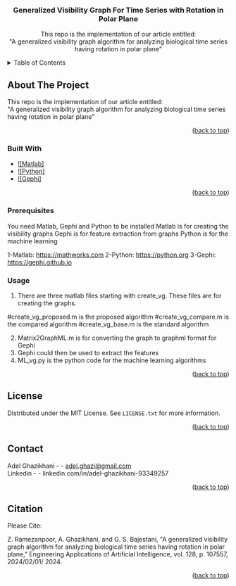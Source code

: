 <!-- Improved compatibility of back to top link: See: https://github.com/othneildrew/Best-README-Template/pull/73 -->
<a name="readme-top"></a>
<!--
*** Thanks for checking out the Best-README-Template. If you have a suggestion
*** that would make this better, please fork the repo and create a pull request
*** or simply open an issue with the tag "enhancement".
*** Don't forget to give the project a star!
*** Thanks again! Now go create something AMAZING! :D
-->



<!-- PROJECT SHIELDS -->
<!--
*** I'm using markdown "reference style" links for readability.
*** Reference links are enclosed in brackets [ ] instead of parentheses ( ).
*** See the bottom of this document for the declaration of the reference variables
*** for contributors-url, forks-url, etc. This is an optional, concise syntax you may use.
*** https://www.markdownguide.org/basic-syntax/#reference-style-links
-->


<!-- PROJECT LOGO -->
<br />
<div align="center">


<h3 align="center">Generalized Visibility Graph For Time Series with Rotation in Polar Plane</h3>

  <p align="center">
    This repo is the implementation of our article entitled:
    <br />
    "A generalized visibility graph algorithm for analyzing biological time series having rotation in polar plane"
    
  </p>
</div>



<!-- TABLE OF CONTENTS -->
<details>
  <summary>Table of Contents</summary>
  <ol>
    <li>
      <a href="#about-the-project">About The Project</a>
      <ul>
        <li><a href="#built-with">Built With</a></li>
      </ul>
    </li>
    <li>
      <a href="#getting-started">Getting Started</a>
      <ul>
        <li><a href="#prerequisites">Prerequisites</a></li>
        <li><a href="#installation">Installation</a></li>
      </ul>
    </li>
    <li><a href="#usage">Usage</a></li>
    <li><a href="#roadmap">Roadmap</a></li>
    <li><a href="#license">License</a></li>
    <li><a href="#contact">Contact</a></li>
    <li><a href="#citation">Citation</a></li>
  </ol>
</details>



<!-- ABOUT THE PROJECT -->
## About The Project

<p align="left">    
    This repo is the implementation of our article entitled:
    <br />
    "A generalized visibility graph algorithm for analyzing biological time series having rotation in polar plane"
</p>

<p align="right">(<a href="#readme-top">back to top</a>)</p>



### Built With

* [![Matlab]][Matlab-url]
* [![Python]][Python-url]
* [![Gephi]][Gephi-url]


<p align="right">(<a href="#readme-top">back to top</a>)</p>



<!-- GETTING STARTED -->

### Prerequisites

You need Matlab, Gephi and Python to be installed
Matlab is for creating the visibility graphs
Gephi is for feature extraction from graphs
Python is for the machine learning

1-Matlab: https://mathworks.com
2-Python: https://python.org
3-Gephi: https://gephi.github.io

### Usage

1. There are three matlab files starting with create_vg. These files are for creating the graphs.

#create_vg_proposed.m is the proposed algorithm
#create_vg_compare.m is the compared algorithm
#create_vg_base.m is the standard algorithm

2. Matrix2GraphML.m is for converting the graph to graphml format for Gephi
3. Gephi could then be used to extract the features
4. ML_vg.py is the python code for the machine learning algorithms

<p align="right">(<a href="#readme-top">back to top</a>)</p>


<!-- LICENSE -->
## License

Distributed under the MIT License. See `LICENSE.txt` for more information.

<p align="right">(<a href="#readme-top">back to top</a>)</p>



<!-- CONTACT -->
## Contact

Adel Ghazikhani -  - adel.ghazi@gmail.com
<br/>
Linkedin        -  - linkedin.com/in/adel-ghazikhani-93349257
<p align="right">(<a href="#readme-top">back to top</a>)</p>


<!-- CITATION -->

## Citation

Please Cite:

Z. Ramezanpoor, A. Ghazikhani, and G. S. Bajestani, "A generalized visibility graph algorithm for analyzing biological time series having rotation in polar plane," Engineering Applications of Artificial Intelligence, vol. 128, p. 107557, 2024/02/01/ 2024.
<p align="right">(<a href="#readme-top">back to top</a>)</p>



<!-- MARKDOWN LINKS & IMAGES -->
<!-- https://www.markdownguide.org/basic-syntax/#reference-style-links -->
[Matlab-url]: https://mathworks.com
[Python-url]: https://python.org
[Gephi-url]: https://gephi.github.io
